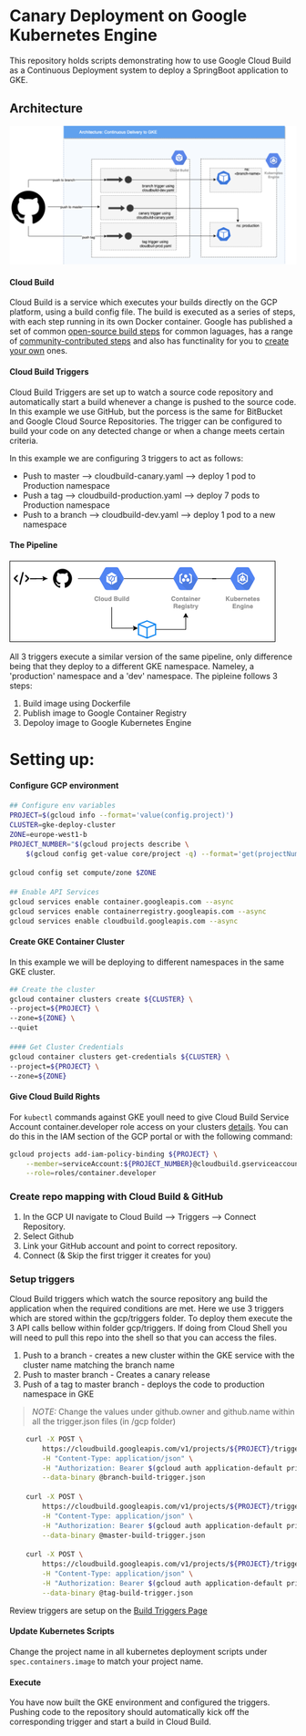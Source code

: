 # Canary Deployment on Google Kubernetes Engine 

This repository holds scripts demonstrating how to use Google Cloud Build as a Continuous Deployment 
system to deploy a SpringBoot application to GKE.

## Architecture

![](./media/arch.png)

#### Cloud Build

Cloud Build is a service which executes your builds directly on the GCP platform, using a build config file. The build 
is executed as a series of steps, with each step running in its own Docker container. Google has published a set of common 
[open-source build steps](https://github.com/googlecloudplatform/cloud-builders) for common laguages, has a range of 
[community-contributed steps](https://github.com/googlecloudplatform/cloud-builders-community) and also has functinality for 
you to [create your own](https://cloud.google.com/cloud-build/docs/configuring-builds/use-community-and-custom-builders) ones.

#### Cloud Build Triggers

Cloud Build Triggers are set up to watch a source code repository and automatically start a build whenever a change is 
pushed to the source code. In this example we use GitHub, but the porcess is the same for BitBucket and Google Cloud 
Source Repositories. The trigger can be configured to build your code on any detected change or when a change meets 
certain criteria. 

In this example we are configuring 3 triggers to act as follows:

- Push to master --> cloudbuild-canary.yaml --> deploy 1 pod to Production namespace
- Push a tag --> cloudbuild-production.yaml --> deploy 7 pods to Production namespace
- Push to a branch --> cloudbuild-dev.yaml --> deploy 1 pod to a new namespace

#### The Pipeline

![](./media/pipeline.png)

All 3 triggers execute a similar version of the same pipeline, only difference being that they deploy to a different GKE
namespace. Nameley, a 'production' namespace and a 'dev' namespace. The pipleine follows 3 steps:

1. Build image using Dockerfile
2. Publish image to Google Container Registry
3. Depoloy image to Google Kubernetes Engine



# Setting up:

#### Configure GCP environment

```bash
## Configure env variables
PROJECT=$(gcloud info --format='value(config.project)')
CLUSTER=gke-deploy-cluster
ZONE=europe-west1-b
PROJECT_NUMBER="$(gcloud projects describe \
    $(gcloud config get-value core/project -q) --format='get(projectNumber)')"

gcloud config set compute/zone $ZONE

## Enable API Services
gcloud services enable container.googleapis.com --async
gcloud services enable containerregistry.googleapis.com --async
gcloud services enable cloudbuild.googleapis.com --async
```

#### Create GKE Container Cluster
In this example we will be deploying to different namespaces in the same GKE cluster. 

```bash
## Create the cluster
gcloud container clusters create ${CLUSTER} \
--project=${PROJECT} \
--zone=${ZONE} \
--quiet

#### Get Cluster Credentials
gcloud container clusters get-credentials ${CLUSTER} \
--project=${PROJECT} \
--zone=${ZONE}
```

#### Give Cloud Build Rights

For `kubectl` commands against GKE youll need to give Cloud Build Service Account container.developer role access 
on your clusters [details](https://github.com/GoogleCloudPlatform/cloud-builders/tree/master/kubectl). You can do this
in the IAM section of the GCP portal or with the following command:

```bash
gcloud projects add-iam-policy-binding ${PROJECT} \
    --member=serviceAccount:${PROJECT_NUMBER}@cloudbuild.gserviceaccount.com \
    --role=roles/container.developer
```

### Create repo mapping with Cloud Build & GitHub
1. In the GCP UI navigate to Cloud Build --> Triggers --> Connect Repository.
2. Select Github 
3. Link your GitHub account and point to correct repository.
4. Connect (& Skip the first trigger it creates for you)

### Setup triggers
Cloud Build triggers which watch the source repository ang build the application when the required conditions
are met. Here we use 3 triggers which are stored within the gcp/triggers folder. To deploy them execute the 3 API calls 
bellow within folder gcp/triggers. If doing from Cloud Shell you will need to pull this repo into the shell so that you 
can access the files.

1. Push to a branch - creates a new cluster within the GKE service with the cluster name matching the branch name
2. Push to master branch - Creates a canary release
3. Push of a tag to master branch - deploys the code to production namespace in GKE

> *NOTE:* Change the values under github.owner and github.name within all the trigger.json files (in /gcp folder)

```bash
    curl -X POST \
        https://cloudbuild.googleapis.com/v1/projects/${PROJECT}/triggers \
        -H "Content-Type: application/json" \
        -H "Authorization: Bearer $(gcloud auth application-default print-access-token)" \
        --data-binary @branch-build-trigger.json

    curl -X POST \
        https://cloudbuild.googleapis.com/v1/projects/${PROJECT}/triggers \
        -H "Content-Type: application/json" \
        -H "Authorization: Bearer $(gcloud auth application-default print-access-token)" \
        --data-binary @master-build-trigger.json

    curl -X POST \
        https://cloudbuild.googleapis.com/v1/projects/${PROJECT}/triggers \
        -H "Content-Type: application/json" \
        -H "Authorization: Bearer $(gcloud auth application-default print-access-token)" \
        --data-binary @tag-build-trigger.json
```

Review triggers are setup on the [Build Triggers Page](https://console.cloud.google.com/gcr/triggers) 

#### Update Kubernetes Scripts
Change the project name in all kubernetes deployment scripts under `spec.containers.image` to match your project name.

#### Execute
You have now built the GKE environment and configured the triggers. Pushing code to the repository should automatically
kick off the corresponding trigger and start a build in Cloud Build.